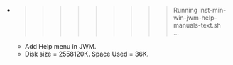 * >>>>>>>>> Running inst-min-win-jwm-help-manuals-text.sh ...
  * Add Help menu in JWM.
  * Disk size = 2558120K. Space Used = 36K.
